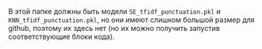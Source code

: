 В этой папке должны быть модели `SE_tfidf_punctuation.pkl` и `KNN_tfidf_punctuation.pkl`, но они имеют слишком большой размер для github, поэтому их здесь нет (но их можно получить запустив соответствующие блоки кода).
